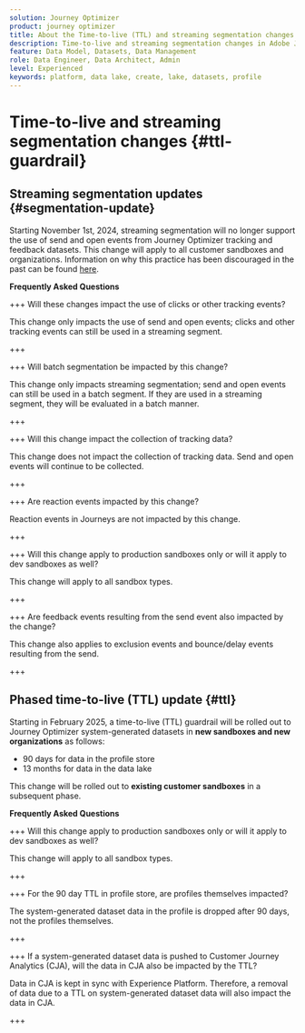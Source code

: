 ```yaml
---
solution: Journey Optimizer
product: journey optimizer
title: About the Time-to-live (TTL) and streaming segmentation changes
description: Time-to-live and streaming segmentation changes in Adobe Journey Optimizer
feature: Data Model, Datasets, Data Management
role: Data Engineer, Data Architect, Admin
level: Experienced
keywords: platform, data lake, create, lake, datasets, profile
---
```


# Time-to-live and streaming segmentation changes {#ttl-guardrail}
 
## Streaming segmentation updates {#segmentation-update}

Starting November 1st, 2024, streaming segmentation will no longer support the use of send and open events from Journey Optimizer tracking and feedback datasets. This change will apply to all customer sandboxes and organizations. Information on why this practice has been discouraged in the past can be found [here](../audience/about-audiences.md#streaming-segmentation-events-guardrails).

**Frequently Asked Questions**

+++ Will these changes impact the use of clicks or other tracking events?

This change only impacts the use of send and open events; clicks and other tracking events can still be used in a streaming segment.

+++

+++ Will batch segmentation be impacted by this change?

This change only impacts streaming segmentation; send and open events can still be used in a batch segment. If they are used in a streaming segment, they will be evaluated in a batch manner.

+++

+++ Will this change impact the collection of tracking data?

This change does not impact the collection of tracking data. Send and open events will continue to be collected.

+++


+++ Are reaction events impacted by this change?

Reaction events in Journeys are not impacted by this change.

+++


+++ Will this change apply to production sandboxes only or will it apply to dev sandboxes as well?

This change will apply to all sandbox types.

+++ 

+++ Are feedback events resulting from the send event also impacted by the change?

This change also applies to exclusion events and bounce/delay events resulting from the send.

+++

## Phased time-to-live (TTL) update {#ttl}

Starting in February 2025, a time-to-live (TTL) guardrail will be rolled out to Journey Optimizer system-generated datasets in **new sandboxes and new organizations** as follows:

* 90 days for data in the profile store
* 13 months for data in the data lake

This change will be rolled out to **existing customer sandboxes** in a subsequent phase.
 
**Frequently Asked Questions**

+++ Will this change apply to production sandboxes only or will it apply to dev sandboxes as well?

This change will apply to all sandbox types.

+++

+++ For the 90 day TTL in profile store, are profiles themselves impacted?

The system-generated dataset data in the profile is dropped after 90 days, not the profiles themselves.

+++

+++ If a system-generated dataset data is pushed to Customer Journey Analytics (CJA), will the data in CJA also be impacted by the TTL?

Data in CJA is kept in sync with Experience Platform. Therefore, a removal of data due to a TTL on system-generated dataset data will also impact the data in CJA.

+++
